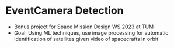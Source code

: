# EventCamera Detection
- Bonus project for Space Mission Design WS 2023 at TUM
- Goal: Using ML techniques, use image processing for automatic identification of satellites given video of spacecrafts in orbit
